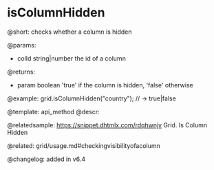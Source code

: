 isColumnHidden
=============

@short: checks whether a column is hidden


@params:
- colId	string|number   the id of a column


@returns:
- param	boolean     'true' if the column is hidden, 'false' otherwise


@example:
grid.isColumnHidden("country"); // -> true|false


@template: api_method
@descr:


@relatedsample:
https://snippet.dhtmlx.com/rdqhwnjv	Grid. Is Column Hidden

@related: grid/usage.md#checkingvisibilityofacolumn

@changelog:
added in v6.4

